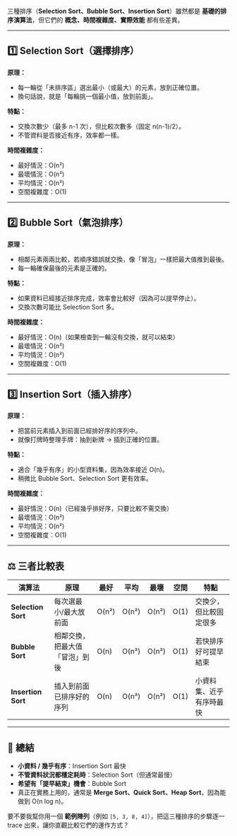 三種排序（**Selection Sort、Bubble Sort、Insertion Sort**）雖然都是 **基礎的排序演算法**，但它們的 **概念、時間複雜度、實際效能** 都有些差異。

---

## 1️⃣ Selection Sort（選擇排序）

**原理：**

* 每一輪從「未排序區」選出最小（或最大）的元素，放到正確位置。
* 換句話說，就是「每輪挑一個最小值，放到前面」。

**特點：**

* 交換次數少（最多 n-1 次），但比較次數多（固定 n(n-1)/2）。
* 不管資料是否接近有序，效率都一樣。

**時間複雜度：**

* 最好情況：O(n²)
* 最壞情況：O(n²)
* 平均情況：O(n²)
* 空間複雜度：O(1)

---

## 2️⃣ Bubble Sort（氣泡排序）

**原理：**

* 相鄰元素兩兩比較，若順序錯誤就交換，像「冒泡」一樣把最大值推到最後。
* 每一輪確保最後的元素是正確的。

**特點：**

* 如果資料已經接近排序完成，效率會比較好（因為可以提早停止）。
* 交換次數可能比 Selection Sort 多。

**時間複雜度：**

* 最好情況：O(n)（如果檢查到一輪沒有交換，就可以結束）
* 最壞情況：O(n²)
* 平均情況：O(n²)
* 空間複雜度：O(1)

---

## 3️⃣ Insertion Sort（插入排序）

**原理：**

* 把當前元素插入到前面已經排好序的序列中。
* 就像打牌時整理手牌：抽到新牌 → 插到正確的位置。

**特點：**

* 適合「幾乎有序」的小型資料集，因為效率接近 O(n)。
* 稍微比 Bubble Sort、Selection Sort 更有效率。

**時間複雜度：**

* 最好情況：O(n)（已經幾乎排好序，只要比較不需交換）
* 最壞情況：O(n²)
* 平均情況：O(n²)
* 空間複雜度：O(1)

---

## ⚖️ 三者比較表

| 演算法                | 原理              | 最好    | 平均    | 最壞    | 空間   | 特點           |
| ------------------ | --------------- | ----- | ----- | ----- | ---- | ------------ |
| **Selection Sort** | 每次選最小/最大放前面     | O(n²) | O(n²) | O(n²) | O(1) | 交換少，但比較固定很多  |
| **Bubble Sort**    | 相鄰交換，把最大值「冒泡」到後 | O(n)  | O(n²) | O(n²) | O(1) | 若快排序好可提早結束   |
| **Insertion Sort** | 插入到前面已排序好的序列    | O(n)  | O(n²) | O(n²) | O(1) | 小資料集、近乎有序時最快 |

---

## 🎯 總結
* **小資料 / 幾乎有序**：Insertion Sort 最快
* **不管資料狀況都穩定耗時**：Selection Sort（但通常最慢）
* **希望有「提早結束」機會**：Bubble Sort
* 真正在實務上用的，通常是 **Merge Sort、Quick Sort、Heap Sort**，因為能做到 O(n log n)。

要不要我幫你用一個 **範例陣列**（例如 `[5, 3, 8, 4]`），把這三種排序的步驟逐一 trace 出來，讓你直觀比較它們的運作方式？
